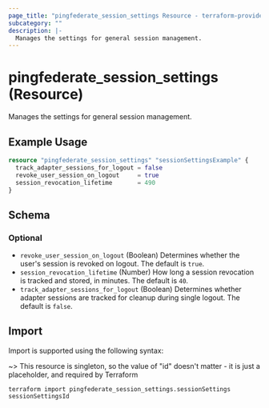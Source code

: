 ```yaml
---
page_title: "pingfederate_session_settings Resource - terraform-provider-pingfederate"
subcategory: ""
description: |-
  Manages the settings for general session management.
---
```


# pingfederate_session_settings (Resource)

Manages the settings for general session management.

## Example Usage

```terraform
resource "pingfederate_session_settings" "sessionSettingsExample" {
  track_adapter_sessions_for_logout = false
  revoke_user_session_on_logout     = true
  session_revocation_lifetime       = 490
}
```

<!-- schema generated by tfplugindocs -->
## Schema

### Optional

- `revoke_user_session_on_logout` (Boolean) Determines whether the user's session is revoked on logout. The default is `true`.
- `session_revocation_lifetime` (Number) How long a session revocation is tracked and stored, in minutes. The default is `40`.
- `track_adapter_sessions_for_logout` (Boolean) Determines whether adapter sessions are tracked for cleanup during single logout. The default is `false`.

## Import

Import is supported using the following syntax:

~> This resource is singleton, so the value of "id" doesn't matter - it is just a placeholder, and required by Terraform

```shell
terraform import pingfederate_session_settings.sessionSettings sessionSettingsId
```